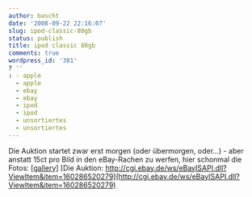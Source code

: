 ```yaml
---
author: bascht
date: '2008-09-22 22:16:07'
slug: ipod-classic-80gb
status: publish
title: ipod classic 80gb
comments: true
wordpress_id: '381'
? ''
: - apple
  - apple
  - ebay
  - ebay
  - ipod
  - ipod
  - unsortiertes
  - unsortiertes
---
```


Die Auktion startet zwar erst morgen (oder übermorgen, oder...) -
aber anstatt 15ct pro Bild in den eBay-Rachen zu werfen, hier
schonmal die Fotos:
[[gallery]](http://www.bascht.com/uploads/2008/09/ipod_vorn.jpg)
[Die Auktion: http://cgi.ebay.de/ws/eBayISAPI.dll?ViewItem&item=160286520279](http://cgi.ebay.de/ws/eBayISAPI.dll?ViewItem&item=160286520279)


